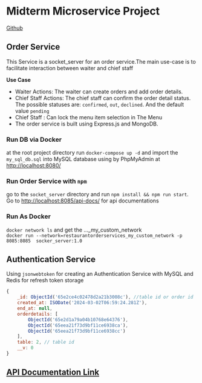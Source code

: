# Midterm Microservice Project
[Github](https://github.com/accesable/Microservice_buffet_orders_management)
## Order Service
This Service is a socket_server for an order service.The main use-case is to facilitate interaction between waiter and chief staff 


**Use Case**
- Waiter Actions: The waiter can create orders and add order details.
- Chief Staff Actions: The chief staff can confirm the order detail status. The possible statuses are: `confirmed`, `out`, `declined`. And the default value  `pending`
- Chief Staff : Can lock the menu item selection in The Menu
- The order service is built using Express.js and MongoDB.

### Run DB via Docker
at the root project directory run `docker-compose up -d` and import the `my_sql_db.sql` into MySQL database using by PhpMyAdmin at [http://localhost:8080/](http://localhost:8080/)

### Run Order Service with `npm`
go to the `socket_server` directory and run `npm install && npm run start`. Go to [http://localhost:8085/api-docs/](http://localhost:8085/api-docs/) for api documentations
### Run As Docker 
`docker network ls` and get the ..._my_custom_network \
`docker run --network=restaurantorderservices_my_custom_network -p 8085:8085  socker_server:1.0`
## Authentication Service
Using `jsonwebtoken` for creating an Authentication Service with MySQL and Redis for refresh token storage
```js
{
    _id: ObjectId('65e2ce4c02478d2a21b3008c'), //table id or order id
    created_at: ISODate('2024-03-02T06:59:24.281Z'),
    end_at: null,
    orderdetails: [
        ObjectId('65e2d1a79a04b10768e64376'),
        ObjectId('65eea21f73d9bf11ce6938ca'),
        ObjectId('65eea21f73d9bf11ce6938cc')
    ],
    table: 2, // table id
    __v: 0
}
```
## [API Documentation Link](https://documenter.getpostman.com/view/26829759/2sA35HY1yj#ef948698-3a5f-4eaa-820f-0adf08fc9212)
